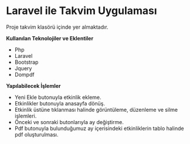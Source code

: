 # Laravel ile Takvim Uygulaması
Proje takvim klasörü içinde yer almaktadır.

**Kullanılan Teknolojiler ve Eklentiler**
- Php
- Laravel
- Bootstrap
- Jquery
- Dompdf

**Yapılabilecek İşlemler**
- Yeni Ekle butonuyla etkinlik ekleme.
- Etkinlikler butonuyla anasayfa dönüş.
- Etkinlik üstüne tıklanması halinde görüntüleme, düzenleme ve silme işlemleri.
- Önceki ve sonraki butonlarıyla ay değiştirme.
- Pdf butonuyla bulunduğumuz ay içerisindeki etkinliklerin tablo halinde pdf oluşturulması.
